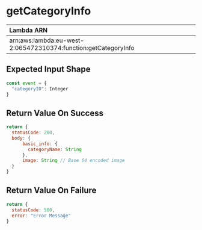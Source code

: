 # getCategoryInfo



| Lambda ARN                                                     |
| :------------------------------------------------------------- |
| arn:aws:lambda:eu-west-2:065472310374:function:getCategoryInfo |

## Expected Input Shape

```javascript
const event = {
  "categoryID": Integer
}
 ```

## Return Value On Success
```javascript
return {
  statusCode: 200,
  body: {
      basic_info: {
        categoryName: String
      },
      image: String // Base 64 encoded image
  }
}
```

## Return Value On Failure
```javascript
return {
  statusCode: 500,
  error: "Error Message"
}
```